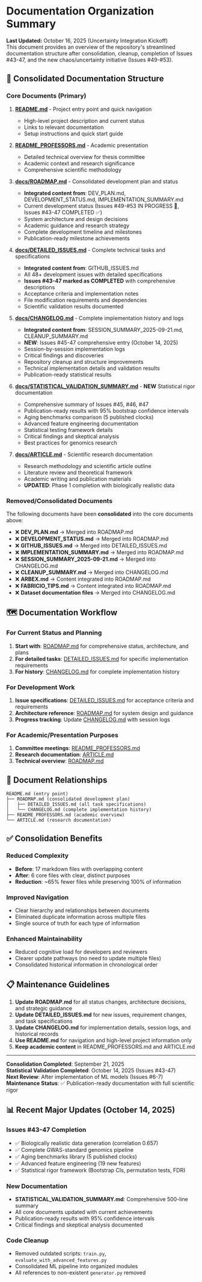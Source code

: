 # Documentation Organization Summary

**Last Updated:** October 16, 2025 (Uncertainty Integration Kickoff)  
This document provides an overview of the repository's streamlined documentation structure after consolidation, cleanup, completion of Issues #43-47, and the new chaos/uncertainty initiative (Issues #49-#53).

## 📂 Consolidated Documentation Structure

### **Core Documents (Primary)**

1. **[README.md](../README.md)** - Project entry point and quick navigation
   - High-level project description and current status
   - Links to relevant documentation
   - Setup instructions and quick start guide

2. **[README_PROFESSORS.md](../README_PROFESSORS.md)** - Academic presentation
   - Detailed technical overview for thesis committee
   - Academic context and research significance
   - Comprehensive scientific methodology

3. **[docs/ROADMAP.md](ROADMAP.md)** - Consolidated development plan and status
   - **Integrated content from**: DEV_PLAN.md, DEVELOPMENT_STATUS.md, IMPLEMENTATION_SUMMARY.md
   - Current development status (Issues #49-#53 IN PROGRESS 🔄, Issues #43-47 COMPLETED ✅)
   - System architecture and design decisions
   - Academic guidance and research strategy
   - Complete development timeline and milestones
   - Publication-ready milestone achievements

4. **[docs/DETAILED_ISSUES.md](DETAILED_ISSUES.md)** - Complete technical tasks and specifications
   - **Integrated content from**: GITHUB_ISSUES.md
   - All 48+ development issues with detailed specifications
   - **Issues #43-47 marked as COMPLETED** with comprehensive descriptions
   - Acceptance criteria and implementation notes
   - File modification requirements and dependencies
   - Scientific validation results documented

5. **[docs/CHANGELOG.md](CHANGELOG.md)** - Complete implementation history and logs
   - **Integrated content from**: SESSION_SUMMARY_2025-09-21.md, CLEANUP_SUMMARY.md
   - **NEW**: Issues #45-47 comprehensive entry (October 14, 2025)
   - Session-by-session implementation logs
   - Critical findings and discoveries
   - Repository cleanup and structure improvements
   - Technical implementation details and validation results
   - Publication-ready statistical results

6. **[docs/STATISTICAL_VALIDATION_SUMMARY.md](STATISTICAL_VALIDATION_SUMMARY.md)** - **NEW** Statistical rigor documentation
   - Comprehensive summary of Issues #45, #46, #47
   - Publication-ready results with 95% bootstrap confidence intervals
   - Aging benchmarks comparison (5 published clocks)
   - Advanced feature engineering documentation
   - Statistical testing framework details
   - Critical findings and skeptical analysis
   - Best practices for genomics research

7. **[docs/ARTICLE.md](ARTICLE.md)** - Scientific research documentation
   - Research methodology and scientific article outline
   - Literature review and theoretical framework
   - Academic writing and publication materials
   - **UPDATED**: Phase 1 completion with biologically realistic data

### **Removed/Consolidated Documents**

The following documents have been **consolidated** into the core documents above:
- ❌ **DEV_PLAN.md** → Merged into ROADMAP.md
- ❌ **DEVELOPMENT_STATUS.md** → Merged into ROADMAP.md  
- ❌ **GITHUB_ISSUES.md** → Merged into DETAILED_ISSUES.md
- ❌ **IMPLEMENTATION_SUMMARY.md** → Merged into ROADMAP.md
- ❌ **SESSION_SUMMARY_2025-09-21.md** → Merged into CHANGELOG.md
- ❌ **CLEANUP_SUMMARY.md** → Merged into CHANGELOG.md
- ❌ **ARBEX.md** → Content integrated into ROADMAP.md
- ❌ **FABRICIO_TIPS.md** → Content integrated into ROADMAP.md
- ❌ **Dataset documentation files** → Merged into CHANGELOG.md

## 🗺️ Documentation Workflow

### For Current Status and Planning
1. **Start with**: [ROADMAP.md](ROADMAP.md) for comprehensive status, architecture, and plans
2. **For detailed tasks**: [DETAILED_ISSUES.md](DETAILED_ISSUES.md) for specific implementation requirements
3. **For history**: [CHANGELOG.md](CHANGELOG.md) for complete implementation history

### For Development Work
1. **Issue specifications**: [DETAILED_ISSUES.md](DETAILED_ISSUES.md) for acceptance criteria and requirements
2. **Architecture reference**: [ROADMAP.md](ROADMAP.md) for system design and guidance
3. **Progress tracking**: Update [CHANGELOG.md](CHANGELOG.md) with session logs

### For Academic/Presentation Purposes
1. **Committee meetings**: [README_PROFESSORS.md](../README_PROFESSORS.md)
2. **Research documentation**: [ARTICLE.md](ARTICLE.md)
3. **Technical overview**: [ROADMAP.md](ROADMAP.md)

## 🔄 Document Relationships

```
README.md (entry point)
├── ROADMAP.md (consolidated development plan)
│   ├── DETAILED_ISSUES.md (all task specifications)
│   └── CHANGELOG.md (complete implementation history)
├── README_PROFESSORS.md (academic overview)
└── ARTICLE.md (research documentation)
```

## ✅ Consolidation Benefits

### **Reduced Complexity**
- **Before**: 17 markdown files with overlapping content
- **After**: 6 core files with clear, distinct purposes
- **Reduction**: ~65% fewer files while preserving 100% of information

### **Improved Navigation**
- Clear hierarchy and relationships between documents
- Eliminated duplicate information across multiple files
- Single source of truth for each type of information

### **Enhanced Maintainability**
- Reduced cognitive load for developers and reviewers
- Clearer update pathways (no need to update multiple files)
- Consolidated historical information in chronological order

## 📋 Maintenance Guidelines

1. **Update ROADMAP.md** for all status changes, architecture decisions, and strategic guidance
2. **Update DETAILED_ISSUES.md** for new issues, requirement changes, and task specifications
3. **Update CHANGELOG.md** for implementation details, session logs, and historical records
4. **Use README.md** for navigation and high-level project information only
5. **Keep academic content** in README_PROFESSORS.md and ARTICLE.md

---

**Consolidation Completed**: September 21, 2025  
**Statistical Validation Completed**: October 14, 2025 (Issues #43-47)  
**Next Review**: After implementation of ML models (Issues #6-7)  
**Maintenance Status**: ✅ Publication-ready documentation with full scientific rigor

## 📊 Recent Major Updates (October 14, 2025)

### **Issues #43-47 Completion**
- ✅ Biologically realistic data generation (correlation 0.657)
- ✅ Complete GWAS-standard genomics pipeline
- ✅ Aging benchmarks library (5 published clocks)
- ✅ Advanced feature engineering (19 new features)
- ✅ Statistical rigor framework (Bootstrap CIs, permutation tests, FDR)

### **New Documentation**
- **STATISTICAL_VALIDATION_SUMMARY.md**: Comprehensive 500-line summary
- All core documents updated with current achievements
- Publication-ready results with 95% confidence intervals
- Critical findings and skeptical analysis documented

### **Code Cleanup**
- Removed outdated scripts: `train.py`, `evaluate_with_advanced_features.py`
- Consolidated ML pipeline into organized modules
- All references to non-existent `generator.py` removed
